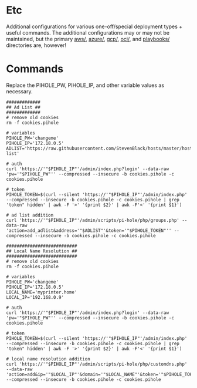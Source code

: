 # Etc
Additional configurations for various one-off/special deployment types + useful commands. The additional configurations may or may not be maintained, but the primary [aws/](../aws), [azure/](../azure), [gcp/](../gcp), [oci/](../oci), and [playbooks/](../playbooks) directories are, however!

# Commands
Replace the PIHOLE_PW, PIHOLE_IP, and other variable values as necessary.
```
#############
## Ad List ##
#############
# remove old cookies
rm -f cookies.pihole

# variables
PIHOLE_PW='changeme'
PIHOLE_IP='172.18.0.5'
ADLIST='https://raw.githubusercontent.com/StevenBlack/hosts/master/hosts+https://mirror1.malwaredomains.com/files/justdomains&comment=malware-list'

# auth
curl 'https://'"$PIHOLE_IP"'/admin/index.php?login' --data-raw 'pw='"$PIHOLE_PW"'' --compressed --insecure -b cookies.pihole -c cookies.pihole

# token
PIHOLE_TOKEN=$(curl --silent 'https://'"$PIHOLE_IP"'/admin/index.php' --compressed --insecure -b cookies.pihole -c cookies.pihole | grep 'token" hidden' | awk -F '>' '{print $2}' | awk -F'<' '{print $1}')

# ad list addition
curl 'https://'"$PIHOLE_IP"'/admin/scripts/pi-hole/php/groups.php' --data-raw 'action=add_adlist&address='"$ADLIST"'&token='"$PIHOLE_TOKEN"'' --compressed --insecure -b cookies.pihole -c cookies.pihole

###########################
## Local Name Resolution ##
###########################
# remove old cookies
rm -f cookies.pihole

# variables
PIHOLE_PW='changeme'
PIHOLE_IP='172.18.0.5'
LOCAL_NAME='myprinter.home'
LOCAL_IP='192.168.0.9'

# auth
curl 'https://'"$PIHOLE_IP"'/admin/index.php?login' --data-raw 'pw='"$PIHOLE_PW"'' --compressed --insecure -b cookies.pihole -c cookies.pihole

# token
PIHOLE_TOKEN=$(curl --silent 'https://'"$PIHOLE_IP"'/admin/index.php' --compressed --insecure -b cookies.pihole -c cookies.pihole | grep 'token" hidden' | awk -F '>' '{print $2}' | awk -F'<' '{print $1}')

# local name resolution addition
curl 'https://'"$PIHOLE_IP"'/admin/scripts/pi-hole/php/customdns.php' --data-raw 'action=add&ip='"$LOCAL_IP"'&domain='"$LOCAL_NAME"'&token='"$PIHOLE_TOKEN"'' --compressed --insecure -b cookies.pihole -c cookies.pihole
```
